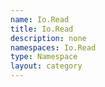 ```yaml
---
name: Io.Read
title: Io.Read
description: none
namespaces: Io.Read
type: Namespace
layout: category
---
```

